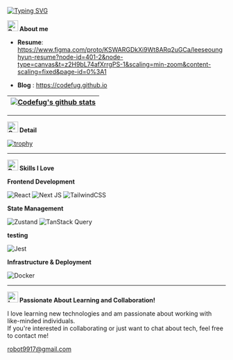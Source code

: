 [![Typing SVG](https://readme-typing-svg.demolab.com?font=Roboto&weight=900&size=24&letterSpacing=extra-bold&duration=2000&pause=1000&color=A10000&vCenter=true&width=500&height=60&lines=Codefug)](https://git.io/typing-svg)

**<img src="https://raw.githubusercontent.com/Tarikul-Islam-Anik/Animated-Fluent-Emojis/master/Emojis/Smilies/Beaming%20Face%20with%20Smiling%20Eyes.png" alt="Beaming Face with Smiling Eyes" width="25" height="25" /> About me**

- **Resume**: https://www.figma.com/proto/KSWARGDkXi9Wt8ARq2uGCa/leeseounghyun-resume?node-id=401-2&node-type=canvas&t=z2H9bL74afXrrgPS-1&scaling=min-zoom&content-scaling=fixed&page-id=0%3A1

- **Blog** </a> : https://codefug.github.io

| <a href="https://github.com/codefug/github-readme-stats"><img align="center" src="https://github-readme-stats.vercel.app/api?username=codefug&show_icons=true&title_color=0047A0&text_color=000000&icon_color=CC303B&bg_color=FFFFFF&" alt="Codefug's github stats" /></a> |
| ------------- |

<hr/>

**<img src="https://raw.githubusercontent.com/Tarikul-Islam-Anik/Animated-Fluent-Emojis/master/Emojis/Smilies/Cowboy%20Hat%20Face.png" alt="Cowboy Hat Face" width="25" height="25" /> Detail**

[![trophy](https://github-profile-trophy.vercel.app/?username=codefug&theme=flat)](https://github.com/ryo-ma/github-profile-trophy)

<hr/>

**<img src="https://raw.githubusercontent.com/Tarikul-Islam-Anik/Animated-Fluent-Emojis/master/Emojis/Smilies/Robot.png" alt="Robot" width="25" height="25" /> Skills I Love**

**Frontend Development**

![React](https://img.shields.io/badge/react-%2320232a.svg?style=for-the-badge&logo=react&logoColor=%2361DAFB) ![Next JS](https://img.shields.io/badge/next.js-%23000000.svg?style=for-the-badge&logo=nextdotjs&logoColor=white) ![TailwindCSS](https://img.shields.io/badge/tailwindcss-%2338B2AC.svg?style=for-the-badge&logo=tailwind-css&logoColor=white)

**State Management** 

![Zustand](https://img.shields.io/badge/zustand-%23000000.svg?style=for-the-badge&logo=react&logoColor=white) ![TanStack Query](https://img.shields.io/badge/-TanStack%20Query-%23FF4154?style=for-the-badge&logo=react-query&logoColor=white)

**testing**

![Jest](https://img.shields.io/badge/jest-%23C21325.svg?style=for-the-badge&logo=jest&logoColor=white)

**Infrastructure & Deployment** 

![Docker](https://img.shields.io/badge/docker-%230db7ed.svg?style=for-the-badge&logo=docker&logoColor=white)

<hr/>

**<img src="https://raw.githubusercontent.com/Tarikul-Islam-Anik/Animated-Fluent-Emojis/master/Emojis/Smilies/Love%20Letter.png" alt="Love Letter" width="25" height="25" /> Passionate About Learning and Collaboration!**

I love learning new technologies and am passionate about working with like-minded individuals.
<br/>
If you're interested in collaborating or just want to chat about tech, feel free to contact me!  

<a href="mailto:robot9917@gmail.com">robot9917@gmail.com</a>
